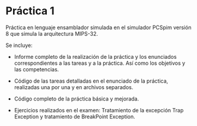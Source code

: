 # Práctica 1

Práctica en lenguaje ensamblador simulada en el simulador PCSpim versión 8 que simula la arquitectura MIPS-32.

Se incluye:

  - Informe completo de la realización de la práctica y los enunciados correspondientes a las tareas y a la práctica. Así como los objetivos y las competencias.
  
  - Código de las tareas detalladas en el enunciado de la práctica, realizadas una por una y en archivos separados.
  
  - Código completo de la práctica básica y mejorada.
  
  - Ejercicios realizados en el examen: Tratamiento de la excepción Trap Exception y tratamiento de BreakPoint Exception.

